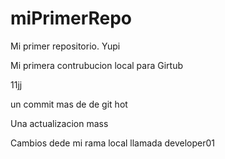 # miPrimerRepo

Mi primer repositorio. Yupi

Mi primera contrubucion local para Girtub 

11jj

un commit mas de de git hot

Una actualizacion mass

Cambios dede mi rama local llamada developer01